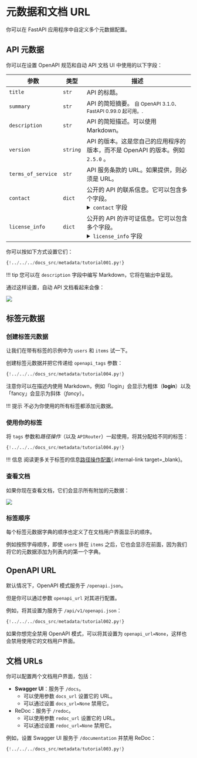 # 元数据和文档 URL

你可以在 FastAPI 应用程序中自定义多个元数据配置。

## API 元数据

你可以在设置 OpenAPI 规范和自动 API 文档 UI 中使用的以下字段：

| 参数 | 类型 | 描述 |
|------------|------|-------------|
| `title` | `str` | API 的标题。 |
| `summary` | `str` | API 的简短摘要。 <small>自 OpenAPI 3.1.0、FastAPI 0.99.0 起可用。.</small> |
| `description` | `str` | API 的简短描述。可以使用Markdown。 |
| `version` | `string` | API 的版本。这是您自己的应用程序的版本，而不是 OpenAPI 的版本。例如 `2.5.0` 。 |
| `terms_of_service` | `str` | API 服务条款的 URL。如果提供，则必须是 URL。 |
| `contact` | `dict` | 公开的 API 的联系信息。它可以包含多个字段。<details><summary><code>contact</code> 字段</summary><table><thead><tr><th>参数</th><th>Type</th><th>描述</th></tr></thead><tbody><tr><td><code>name</code></td><td><code>str</code></td><td>联系人/组织的识别名称。</td></tr><tr><td><code>url</code></td><td><code>str</code></td><td>指向联系信息的 URL。必须采用 URL 格式。</td></tr><tr><td><code>email</code></td><td><code>str</code></td><td>联系人/组织的电子邮件地址。必须采用电子邮件地址的格式。</td></tr></tbody></table></details> |
| `license_info` | `dict` | 公开的 API 的许可证信息。它可以包含多个字段。<details><summary><code>license_info</code> 字段</summary><table><thead><tr><th>参数</th><th>类型</th><th>描述</th></tr></thead><tbody><tr><td><code>name</code></td><td><code>str</code></td><td><strong>必须的</strong> (如果设置了<code>license_info</code>). 用于 API 的许可证名称。</td></tr><tr><td><code>identifier</code></td><td><code>str</code></td><td>一个API的<a href="https://spdx.org/licenses/" class="external-link" target="_blank">SPDX</a>许可证表达。 The <code>identifier</code> field is mutually exclusive of the <code>url</code> field. <small>自 OpenAPI 3.1.0、FastAPI 0.99.0 起可用。</small></td></tr><tr><td><code>url</code></td><td><code>str</code></td><td>用于 API 的许可证的 URL。必须采用 URL 格式。</td></tr></tbody></table></details> |

你可以按如下方式设置它们：

```Python hl_lines="4-6"
{!../../../docs_src/metadata/tutorial001.py!}
```

!!! tip
    您可以在 `description` 字段中编写 Markdown，它将在输出中呈现。

通过这样设置，自动 API 文档看起来会像：

<img src="/img/tutorial/metadata/image01.png">

## 标签元数据

### 创建标签元数据

让我们在带有标签的示例中为 `users` 和 `items` 试一下。

创建标签元数据并把它传递给 `openapi_tags` 参数：

```Python hl_lines="3-16  18"
{!../../../docs_src/metadata/tutorial004.py!}
```

注意你可以在描述内使用 Markdown，例如「login」会显示为粗体（**login**）以及「fancy」会显示为斜体（_fancy_）。

!!! 提示
    不必为你使用的所有标签都添加元数据。

### 使用你的标签

将 `tags` 参数和*路径操作*（以及 `APIRouter`）一起使用，将其分配给不同的标签：

```Python hl_lines="21  26"
{!../../../docs_src/metadata/tutorial004.py!}
```

!!! 信息
    阅读更多关于标签的信息[路径操作配置](path-operation-configuration.md#tags){.internal-link target=_blank}。

### 查看文档

如果你现在查看文档，它们会显示所有附加的元数据：

<img src="/img/tutorial/metadata/image02.png">

### 标签顺序

每个标签元数据字典的顺序也定义了在文档用户界面显示的顺序。

例如按照字母顺序，即使 `users` 排在 `items` 之后，它也会显示在前面，因为我们将它的元数据添加为列表内的第一个字典。

## OpenAPI URL

默认情况下，OpenAPI 模式服务于 `/openapi.json`。

但是你可以通过参数 `openapi_url` 对其进行配置。

例如，将其设置为服务于 `/api/v1/openapi.json`：

```Python hl_lines="3"
{!../../../docs_src/metadata/tutorial002.py!}
```

如果你想完全禁用 OpenAPI 模式，可以将其设置为 `openapi_url=None`，这样也会禁用使用它的文档用户界面。

## 文档 URLs

你可以配置两个文档用户界面，包括：

* **Swagger UI**：服务于 `/docs`。
    * 可以使用参数 `docs_url` 设置它的 URL。
    * 可以通过设置 `docs_url=None` 禁用它。
* ReDoc：服务于 `/redoc`。
    * 可以使用参数 `redoc_url` 设置它的 URL。
    * 可以通过设置 `redoc_url=None` 禁用它。

例如，设置 Swagger UI 服务于 `/documentation` 并禁用 ReDoc：

```Python hl_lines="3"
{!../../../docs_src/metadata/tutorial003.py!}
```
